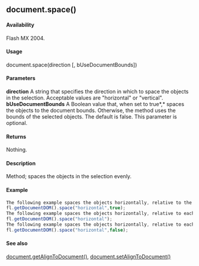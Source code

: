## document.space()

#### Availability

Flash MX 2004.

#### Usage

document.space(direction \[, bUseDocumentBounds\])

#### Parameters

**direction** A string that specifies the direction in which to space the objects in the selection. Acceptable values are
"horizontal" or "vertical".
**bUseDocumentBounds** A Boolean value that, when set to true*,* spaces the objects to the document bounds. Otherwise, the method uses the bounds of the selected objects. The default is false. This parameter is optional.

#### Returns

Nothing.

#### Description

Method; spaces the objects in the selection evenly.

#### Example

```javascript
The following example spaces the objects horizontally, relative to the Stage:
fl.getDocumentDOM().space("horizontal",true);
The following example spaces the objects horizontally, relative to each other:
fl.getDocumentDOM().space("horizontal");
The following example spaces the objects horizontally, relative to each other, with *bUseDcoumentBounds* expressly set to false:
fl.getDocumentDOM().space("horizontal",false);

```
#### See also

[document.getAlignToDocument()](#_bookmark198), [document.setAlignToDocument()](#_bookmark277)
